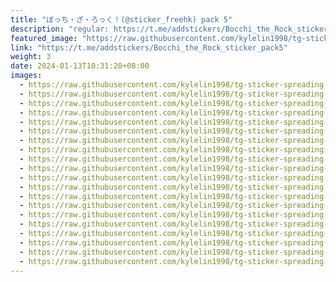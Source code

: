 ```yaml
---
title: "ぼっち・ざ・ろっく！(@sticker_freehk) pack 5"
description: "regular: https://t.me/addstickers/Bocchi_the_Rock_sticker_pack5"
featured_image: "https://raw.githubusercontent.com/kylelin1998/tg-sticker-spreading-worldwide-images/main/img/defcdba3-8c6e-4198-bfa4-41b88f79e401.jpg"
link: "https://t.me/addstickers/Bocchi_the_Rock_sticker_pack5"
weight: 3
date: 2024-01-13T10:31:20+08:00
images:
  - https://raw.githubusercontent.com/kylelin1998/tg-sticker-spreading-worldwide-images/main/img/defcdba3-8c6e-4198-bfa4-41b88f79e401.jpg
  - https://raw.githubusercontent.com/kylelin1998/tg-sticker-spreading-worldwide-images/main/img/1b2e1adf-83b3-4ffb-b5de-52967f56be0d.jpg
  - https://raw.githubusercontent.com/kylelin1998/tg-sticker-spreading-worldwide-images/main/img/c7149daa-690a-4824-a69f-bb2f35e4dc2e.jpg
  - https://raw.githubusercontent.com/kylelin1998/tg-sticker-spreading-worldwide-images/main/img/5f96752d-59c7-40e3-ac36-6ed9957cb70b.jpg
  - https://raw.githubusercontent.com/kylelin1998/tg-sticker-spreading-worldwide-images/main/img/e4b04dc9-b538-4ad6-a0a0-651eddd7521f.jpg
  - https://raw.githubusercontent.com/kylelin1998/tg-sticker-spreading-worldwide-images/main/img/73839f21-4859-4e4c-b0c2-76bb4f975042.jpg
  - https://raw.githubusercontent.com/kylelin1998/tg-sticker-spreading-worldwide-images/main/img/3ddb8fa4-0bd7-4577-8ccf-e7b69e25e615.jpg
  - https://raw.githubusercontent.com/kylelin1998/tg-sticker-spreading-worldwide-images/main/img/98404f11-0e39-450d-bedf-86416564f62f.jpg
  - https://raw.githubusercontent.com/kylelin1998/tg-sticker-spreading-worldwide-images/main/img/6458685d-2aa7-4495-8c5b-e075d60383ba.jpg
  - https://raw.githubusercontent.com/kylelin1998/tg-sticker-spreading-worldwide-images/main/img/03afd627-634d-4688-8b55-dd26669fdfd0.jpg
  - https://raw.githubusercontent.com/kylelin1998/tg-sticker-spreading-worldwide-images/main/img/41ba2208-2b9a-4f80-ba01-e03d2a1974c9.jpg
  - https://raw.githubusercontent.com/kylelin1998/tg-sticker-spreading-worldwide-images/main/img/74a598e2-c026-4094-8ada-5fd1cab6a11a.jpg
  - https://raw.githubusercontent.com/kylelin1998/tg-sticker-spreading-worldwide-images/main/img/e6227b58-7ee3-4a84-be8b-e9224d854905.jpg
  - https://raw.githubusercontent.com/kylelin1998/tg-sticker-spreading-worldwide-images/main/img/9e1c0550-74d4-4f57-8bad-52a651af1bb3.jpg
  - https://raw.githubusercontent.com/kylelin1998/tg-sticker-spreading-worldwide-images/main/img/53936888-9bf5-4c26-bd28-25f0e249a240.jpg
  - https://raw.githubusercontent.com/kylelin1998/tg-sticker-spreading-worldwide-images/main/img/bdbd8f93-66a6-4c48-adb4-e80cd290cba6.jpg
  - https://raw.githubusercontent.com/kylelin1998/tg-sticker-spreading-worldwide-images/main/img/710446ce-7da5-410e-8273-2589527eedaf.jpg
  - https://raw.githubusercontent.com/kylelin1998/tg-sticker-spreading-worldwide-images/main/img/aa4dd73f-907a-4d6d-b765-a92729cdec3d.jpg
  - https://raw.githubusercontent.com/kylelin1998/tg-sticker-spreading-worldwide-images/main/img/1462115e-e202-4958-9ce1-ecd6a9fba6d7.jpg
  - https://raw.githubusercontent.com/kylelin1998/tg-sticker-spreading-worldwide-images/main/img/bb4bcf06-b310-41b5-837b-415c59e6fa29.jpg
---
```

